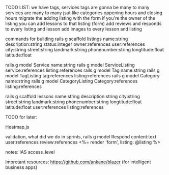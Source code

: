 TODO LIST:
we have tags, services
tags are gonna be many to many
services are many to many
jsut like categories
oppening hours and closing hours
migrate the adding listing with the form
if you're the owner of the listing you can add lessons to that listing (form)
add reviews and responds to every listing and lesson
add images to every lesson and listing

commands for building
rails g scaffold listings name:string description:string status:integer owner:references user:references city:string street:string landmark:string phonenumber:string longtitude:float latitude:float

rails g model Service name:string
rails g model ServiceListing service:references listing:references
rails g model Tag name:string
rails g model TagListing tag:references listing:references
rails g model Category name:string
rails g model CategoryListing Category:references listing:references



rails g scaffold lessons name:string description:string   city:string street:string landmark:string phonenumber:string longtitude:float latitude:float user:references listing:references





TODO for later:

Heatmap.js

validation, what did we do in sprints,
rails g model Respond content:text user:references review:references
<%= render 'form', listing: @listing %>





notes:
IAS
access_level








Improtant resources:
https://github.com/ankane/blazer (for intelligent business apps)
